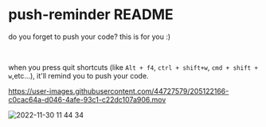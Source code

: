 # push-reminder README

do you forget to push your code? this is for you :)

<br>

when you press quit shortcuts (like `Alt + f4`, `ctrl + shift+w`, `cmd + shift + w`,etc...), it'll remind you to push your code.


https://user-images.githubusercontent.com/44727579/205122166-c0cac64a-d046-4afe-93c1-c22dc107a906.mov


![2022-11-30 11 44 34](https://user-images.githubusercontent.com/44727579/205122713-2ad5994c-e15a-4c98-aaad-54b9c6c37395.jpg)
